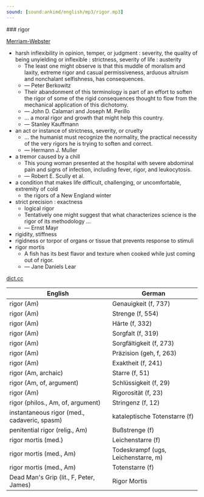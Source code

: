 ```yaml
---
sound: [sound:ankimd/english/mp3/rigor.mp3]
---
```


\### rigor

[Merriam-Webster](https://www.merriam-webster.com/dictionary/rigor)

- harsh inflexibility in opinion, temper, or judgment : severity, the quality of being unyielding or inflexible : strictness, severity of life : austerity
    - The least one might observe is that this muddle of moralism and laxity, extreme rigor and casual permissiveness, arduous altruism and nonchalant selfishness, has consequences.
    - — Peter Berkowitz
    - Their abandonment of this terminology is part of an effort to soften the rigor of some of the rigid consequences thought to flow from the mechanical application of this dichotomy.
    - — John D. Calamari and Joseph M. Perillo
    - … a moral rigor and growth that might help this country.
    - — Stanley Kauffmann
- an act or instance of strictness, severity, or cruelty
    - … the humanist must recognize the normality, the practical necessity of the very rigors he is trying to soften and correct.
    - — Hermann J. Muller
- a tremor caused by a chill
    - This young woman presented at the hospital with severe abdominal pain and signs of infection, including fever, rigor, and leukocytosis.
    - — Robert E. Scully et al.
- a condition that makes life difficult, challenging, or uncomfortable, extremity of cold
    - the rigors of a New England winter
- strict precision : exactness
    - logical rigor
    - Tentatively one might suggest that what characterizes science is the rigor of its methodology …
    - — Ernst Mayr
- rigidity, stiffness
- rigidness or torpor of organs or tissue that prevents response to stimuli
- rigor mortis
    - A fish has its best flavor and texture when cooked while just coming out of rigor.
    - — Jane Daniels Lear

[dict.cc](https://www.dict.cc/rigor)

| English        | German       |
| -------------- | ------------ |
| rigor (Am) | Genauigkeit (f, 737) |
| rigor (Am) | Strenge (f, 554) |
| rigor (Am) | Härte (f, 332) |
| rigor (Am) | Sorgfalt (f, 319) |
| rigor (Am) | Sorgfältigkeit (f, 273) |
| rigor (Am) | Präzision (geh, f, 263) |
| rigor (Am) | Exaktheit (f, 241) |
| rigor (Am, archaic) | Starre (f, 51) |
| rigor (Am, of, argument) | Schlüssigkeit (f, 29) |
| rigor (Am) | Rigorosität (f, 23) |
| rigor (philos., Am, of, argument) | Stringenz (f, 12) |
| instantaneous rigor (med., cadaveric, spasm) | kataleptische Totenstarre (f) |
| penitential rigor (relig., Am) | Bußstrenge (f) |
| rigor mortis (med.) | Leichenstarre (f) |
| rigor mortis (med., Am) | Todeskrampf (ugs, Leichenstarre, m) |
| rigor mortis (med., Am) | Totenstarre (f) |
| Dead Man's Grip (lit., F, Peter, James) | Rigor Mortis |
